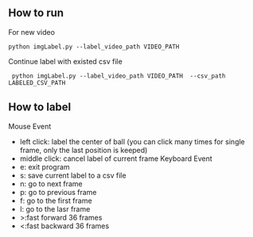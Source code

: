 ## How to run
For new video

``` python imgLabel.py --label_video_path VIDEO_PATH ```

Continue label with existed csv file

``` python imgLabel.py --label_video_path VIDEO_PATH  --csv_path LABELED_CSV_PATH```

## How to label
Mouse Event
- left click: label the center of ball (you can click many times for single frame, only the last position is keeped)
- middle click: cancel label of current frame 
Keyboard Event
- e: exit program
- s: save current label to a csv file
- n: go to next frame
- p: go to previous frame
- f: go to the first frame
- l: go to the lasr frame
- \>:fast forward 36 frames
- <:fast backward 36 frames